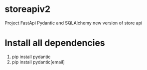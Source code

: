 # storeapiv2
Project FastApi Pydantic and SQLAlchemy new version of store api

# Install all dependencies
1. pip install pydantic
1. pip install pydantic[email]
